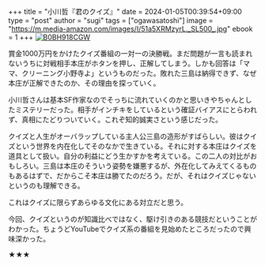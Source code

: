 +++
title = "小川哲『君のクイズ』"
date = 2024-01-05T00:39:54+09:00
type = "post"
author = "sugi"
tags = ["ogawasatoshi"]
image = "https://m.media-amazon.com/images/I/51a5XRMzyrL._SL500_.jpg"
ebook = 1
+++
<a href="https://www.amazon.co.jp/dp/B0BH918CGW/?tag=chezsugi-22" target="_blank" class="alignleft"><img src="https://m.media-amazon.com/images/I/51a5XRMzyrL._SL500_.jpg" alt="B0BH918CGW" border="0" /></a>

賞金1000万円をかけたクイズ番組の一対一の決勝戦。まだ問題が一言も読まれないうちに対戦相手本庄がホタンを押し、正解してしまう。しかも回答は「ママ、クリーニング小野寺よ」というものだった。敗れた三島は納得できず、なぜ本庄が正解できたのか、その理由を探っていく。

小川哲さんは基本SF作家なのでそっちに流れていくのかと思いきやちゃんとしたミステリーだった。相手がインチキをしているという確証バイアスにとらわれず、真相にたどりついていく。これぞ知的誠実さという感じだった。

クイズと人生がオーバラップしている主人公三島の造形がすばらしい。彼はクイズという世界を内在化してそのなかで生きている。それに対する本庄はクイズを道具として扱い。自分の利益にどう生かすかを考えている。この二人の対比がおもしろい。三島は本庄のそういう姿勢を嫌悪するが、外在化してみえてくるものもあるはずで、だからこそ本庄は勝てたのだろう。だが、それはクイズじゃないというのも理解できる。

これはクイズに限らずあらゆる文化にある対立だと思う。

今回、クイズというのが知識比べではなく、駆け引きのある競技だということがわかった。ちょうどYouTubeでクイズ系の番組を見始めたところだったので興味深かった。

★★★
